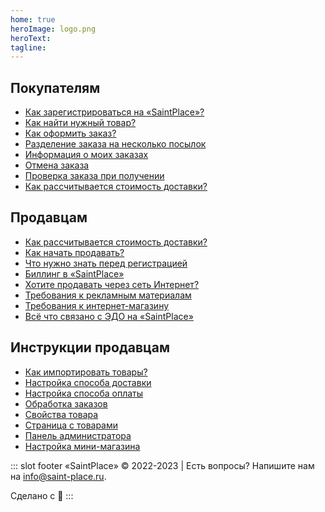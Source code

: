 ```yaml
---
home: true
heroImage: logo.png
heroText:  
tagline:  
---
```


<div class="features">
  <div class="feature">
    <h2>Покупателям</h2>
    <ul>
        <li><a href="/pokupatelyam/registraciya/kak-zaregistrirovatsya-na-saintplace.html">Как зарегистрироваться на «SaintPlace»?</a></li>
        <li><a href="/pokupatelyam/zakazy/kak-najti-nuzhnyj-tovar.html">Как найти нужный товар?</a></li>
        <li><a href="/pokupatelyam/zakazy/kak-oformit-zakaz.html">Как оформить заказ?</a></li>
        <li><a href="/pokupatelyam/zakazy/razdelenie-zakaza-na-neskolko-posylok.html">Разделение заказа на несколько посылок</a></li>
        <li><a href="/pokupatelyam/zakazy/informaciya-o-moikh-zakazakh.html">Информация о моих заказах</a></li>
        <li><a href="/pokupatelyam/zakazy/otmena-zakaza.html">Отмена заказа</a></li>
        <li><a href="/pokupatelyam/zakazy/proverka-zakaza-pri-poluchenii.html">Проверка заказа при получении</a></li>
        <li><a href="/pokupatelyam/dostavka/kak-rasschityvaetsya-stoimost-dostavki.html">Как рассчитывается стоимость доставки?</a></li>
    </ul>
  </div>
  <div class="feature">
    <h2>Продавцам</h2>
    <ul>
        <li><a href="/prodavcam/registraciya-v-kachestve-prodavca.html">Как рассчитывается стоимость доставки?</a></li>
        <li><a href="/prodavcam/kak-nachat-prodavat.html">Как начать продавать?</a></li>
        <li><a href="/prodavcam/kak-nachat-prodavat.html">Что нужно знать перед регистрацией</a></li>
        <li><a href="/prodavcam/billing-v-saintplace.html">Биллинг в «SaintPlace»</a></li>
        <li><a href="/prodavcam/khotite-prodavat-cherez-set-internet.html">Хотите продавать через сеть Интернет?</a></li>
        <li><a href="/prodavcam/trebovaniya-k-reklamnym-materialam.html">Требования к рекламным материалам</a></li>
        <li><a href="/trebovaniya-k-internet-magazinam/">Требования к интернет-магазину</a></li>
        <li><a href="/prodavcam/vsyo-chto-svyazano-s-ehdo-na-saintplace.html">Всё что связано с ЭДО на «SaintPlace»</a></li>
    </ul>
  </div>
  <div class="feature">
    <h2>Инструкции продавцам</h2>
    <ul>
        <li><a href="/prodavcam/instrukcii/import-export/import-tovarov-yml.html">Как импортировать товары?</a></li>
        <li><a href="/prodavcam/instrukcii/dostavka/nastrojka-sposoba-dostavki.html">Настройка способа доставки</a></li>
        <li><a href="/prodavcam/instrukcii/dostavka/nastrojka-sposoba-oplaty.html">Настройка способа оплаты</a></li>
        <li><a href="/prodavcam/instrukcii/zakazy/obrabotka-zakazov.html">Обработка заказов</a></li>
        <li><a href="/prodavcam/instrukcii/tovary/svojstva-tovara.html">Свойства товара</a></li>
        <li><a href="/prodavcam/instrukcii/tovary/stranica-s-tovarami.html">Страница с товарами</a></li>
        <li><a href="/prodavcam/instrukcii/nachalo-raboty/panel-administratora.html">Панель администратора</a></li>
        <li><a href="/prodavcam/instrukcii/nachalo-raboty/nastrojka-mini-magazina.html">Настройка мини-магазина</a></li>
    </ul>
  </div>
</div>

::: slot footer
«SaintPlace» © 2022-2023 | Есть вопросы? Напишите нам на <a href="mailto:info@saint-place.ru">info@saint-place.ru</a>.

Сделано с 💜
:::